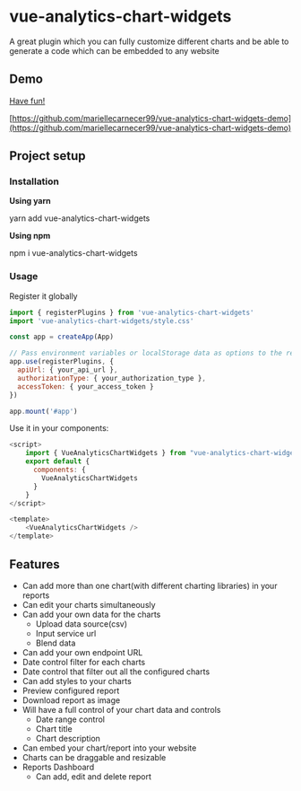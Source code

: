 # vue-analytics-chart-widgets

A great plugin which you can fully customize different charts and be able to generate a code which can be embedded to any website

## Demo

[Have fun!](https://vue-analytics-chart-widgets-demo.vercel.app)

[https://github.com/mariellecarnecer99/vue-analytics-chart-widgets-demo](https://github.com/mariellecarnecer99/vue-analytics-chart-widgets-demo)

## Project setup

### Installation

**Using yarn**

yarn add vue-analytics-chart-widgets

**Using npm**

npm i vue-analytics-chart-widgets

### Usage

Register it globally

```js
import { registerPlugins } from 'vue-analytics-chart-widgets'
import 'vue-analytics-chart-widgets/style.css'

const app = createApp(App)

// Pass environment variables or localStorage data as options to the registerPlugins function
app.use(registerPlugins, {
  apiUrl: { your_api_url },
  authorizationType: { your_authorization_type },
  accessToken: { your_access_token }
})

app.mount('#app')
```

Use it in your components:

```js
<script>
    import { VueAnalyticsChartWidgets } from "vue-analytics-chart-widgets";
    export default {
      components: {
        VueAnalyticsChartWidgets
      }
    }
</script>

<template>
    <VueAnalyticsChartWidgets />
</template>
```

## Features

- Can add more than one chart(with different charting libraries) in your reports
- Can edit your charts simultaneously
- Can add your own data for the charts
  - Upload data source(csv)
  - Input service url
  - Blend data
- Can add your own endpoint URL
- Date control filter for each charts
- Date control that filter out all the configured charts
- Can add styles to your charts
- Preview configured report
- Download report as image
- Will have a full control of your chart data and controls
  - Date range control
  - Chart title
  - Chart description
- Can embed your chart/report into your website
- Charts can be draggable and resizable
- Reports Dashboard
  - Can add, edit and delete report
